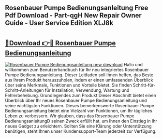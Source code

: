 ## Rosenbauer Pumpe Bedienungsanleitung Free Pdf Download - Part-qgH New Repair Owner Guide - User Service Edition XLJ8k

# <h2><a href="http://df4wrt.blite.top/?on=Rosenbauer+Pumpe+Bedienungsanleitung">🔗Download 👉🔴 Rosenbauer Pumpe Bedienungsanleitung</a></h2>

[![Rosenbauer Pumpe Bedienungsanleitung new download](https://i.imgur.com/lujVjoI.png)](http://df4wrt.blite.top/?on=Rosenbauer+Pumpe+Bedienungsanleitung)
Hallo und willkommen zum Benutzerhandbuch für Ihr neu integriertes Rosenbauer Pumpe Bedienungsanleitung. Dieser Leitfaden soll Ihnen helfen, das Beste aus Ihrem Produkt herauszuholen, indem er einen umfassenden Überblick über seine Merkmale, Funktionen und Vorteile bietet. Sie finden Schritt-für-Schritt-Anleitungen für Installation, Verwendung, Wartung und Fehlerbehebung. Grundlegendes zum Produkt Dieser Abschnitt bietet einen Überblick über Ihr neues Rosenbauer Pumpe Bedienungsanleitung und seine wichtigsten Funktionen. Dieses bemerkenswerte Rosenbauer Pumpe Bedienungsanleitung bietet eine Vielzahl von Funktionen, um Ihr tägliches Leben zu verbessern. Wir glauben, dass das Rosenbauer Pumpe BedienungsanleitungD seinen Zweck erfüllt hat, um Ihnen den Einstieg in Ihr neues Gadget zu erleichtern. Sollten Sie eine Klärung oder Unterstützung benötigen, steht Ihnen unser Kundensupport-Team jederzeit zur Verfügung.
